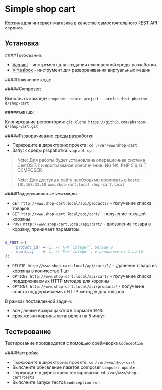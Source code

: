 Simple shop cart
================

Корзина для интернет-магазина в качестве самостоятельного REST API сервиса

Установка
---------

####Требования:

* [Vagrant](https://www.vagrantup.com/downloads.html) - инструмент для создания полноценной среды разработки.
* [Virtualbox](https://www.virtualbox.org/wiki/Downloads) - инструмент для разворачивания виртуальных машин

####Получение кода:

#####Composer:

Выполнить команду `composer create-project --prefer-dist phantom-d/shop-cart`

#####GitHub:

Клонирование репозитория: `git clone https://github.com/phantom-d/shop-cart.git`

#####Разворачивание среды разработки

* Переходите в директорию проекта: `cd ./var/www/shop-cart`
* Запуск среды разработки: `vagrant up`

> Note: Для работы будет установлена операционная система CentOS 7.2 и программное обеспечение: NGINX, PHP 5.6, GIT, COMPOSER

> Note: Для доступа к сайту необходимо прописать в `hosts`: `192.168.33.10 www.shop-cart.local shop-cart.local`

####Поддерживаемые комманды:

* `GET http://www.shop-cart.local/api/products/` - получение списка товаров
* `GET http://www.shop-cart.local/api/cart/` - получение текущей корзины
* `POST http://www.shop-cart.local/api/cart/` - добавление товара в корзину, принимает параметры:

```php

$_POST = [
    'product_id' => 1, // Тип `integer`, больше 0
    'quantity'   => 1, // Тип `integer`, в диапазоне от 1 до 10
];

```

* `DELETE http://www.shop-cart.local/api/cart/1/` - удаление товара из корзины в количестве 1 шт.
* `OPTIONS http://www.shop-cart.local/api/cart/` - получение списка поддерживаемых HTTP методов для корзины
* `OPTIONS http://www.shop-cart.local/api/products/` - получение списка поддерживаемых HTTP методов для товаров

В рамках поставленной задачи:

* все данные возвращаются в формате `JSON`.
* срок жизни корзины установлен на 5 минут.

Тестирование
------------

Тестирование производится с помощью фреймворка `Codeception`

####Настройка

* Переходите в директорию проекта: `cd /var/www/shop-cart`
* Выполните обновление пакетов composer `composer update`
* Переходите в директорию тестирования: `cd /var/www/shop-cart/tests`
* Выполните запуск тестов `codeception run`